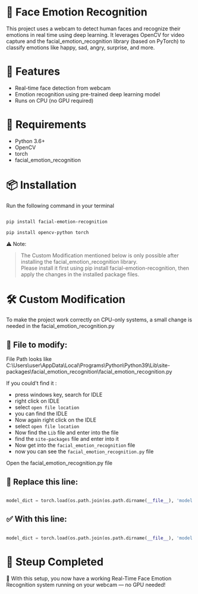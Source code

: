 # 🧠 Face Emotion Recognition

This project uses a webcam to detect human faces and recognize their emotions in real time using deep learning. It leverages OpenCV for video capture and the facial_emotion_recognition library (based on PyTorch) to classify emotions like happy, sad, angry, surprise, and more.

# 🔧 Features

- Real-time face detection from webcam
- Emotion recognition using pre-trained deep learning model
- Runs on CPU (no GPU required)

# 🚀 Requirements

- Python 3.6+
- OpenCV
- torch
- facial_emotion_recognition

# 📦 Installation

Run the following command in your terminal
```Bash

pip install facial-emotion-recognition
```
```bash
pip install opencv-python torch
```

⚠️ Note: 
> The Custom Modification mentioned below is only possible after installing the facial_emotion_recognition library.  
> Please install it first using pip install facial-emotion-recognition, then apply the changes in the installed package files.


# 🛠️ Custom Modification

To make the project work correctly on CPU-only systems, a small change is needed in the facial_emotion_recognition.py

## 📁 File to modify:
File Path looks like C:\Users\user\AppData\Local\Programs\Python\Python39\Lib\site-packages\facial_emotion_recognition\facial_emotion_recognition.py

If you could't find it :
- press windows key, search for IDLE
- right click on IDLE
- select `open file location`
- you can find the IDLE
- Now again right click on the IDLE
- select `open file location`
- Now find the `Lib` file and enter into the file
- find the `site-packages` file and enter into it
- Now get into the `facial_emotion_recognition` file
- now you can see the `facial_emotion_recognition.py` file

Open the facial_emotion_recognition.py file

## 🔄 Replace this line:

```python

model_dict = torch.load(os.path.join(os.path.dirname(__file__), 'model', 'model.pkl'))
```
## ✅ With this line:

```Python

model_dict = torch.load(os.path.join(os.path.dirname(__file__), 'model', 'model.pkl'), map_location=torch.device('cpu'))

```
# 🏁 Steup Completed

🎉 With this setup, you now have a working Real-Time Face Emotion Recognition system running on your webcam — no GPU needed!
